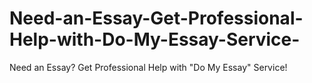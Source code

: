 # Need-an-Essay-Get-Professional-Help-with-Do-My-Essay-Service-
Need an Essay? Get Professional Help with "Do My Essay" Service!
